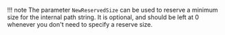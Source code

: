 !!! note
    The parameter `NewReservedSize` can be used to reserve a minimum size for the internal path string. It is optional, and should be left at 0 whenever you don't need to specify a reserve size.